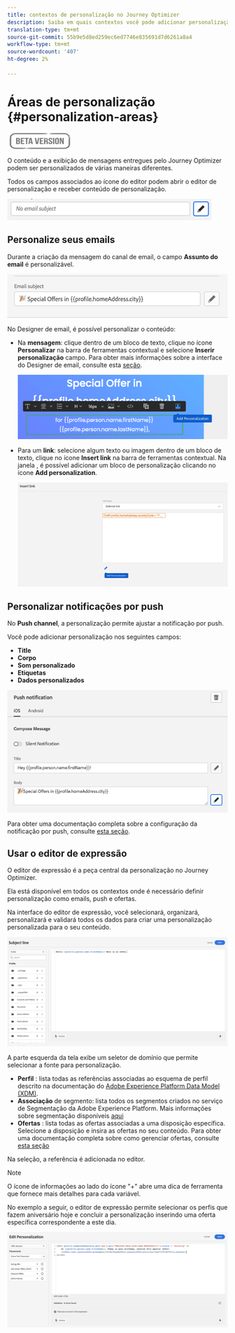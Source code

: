 ```yaml
---
title: contextos de personalização no Journey Optimizer
description: Saiba em quais contextos você pode adicionar personalização
translation-type: tm+mt
source-git-commit: 55b9e5d8ed259ec6ed7746e835691d7d6261a8a4
workflow-type: tm+mt
source-wordcount: '407'
ht-degree: 2%

---
```


# Áreas de personalização {#personalization-areas}

![](../assets/do-not-localize/badge.png)

O conteúdo e a exibição de mensagens entregues pelo Journey Optimizer podem ser personalizados de várias maneiras diferentes.

Todos os campos associados ao ícone do editor podem abrir o editor de personalização e receber conteúdo de personalização.

![](assets/perso_icon.png)

## Personalize seus emails

Durante a criação da mensagem do canal de email, o campo **Assunto do email** é personalizável.

![](assets/perso_subject.png)

No Designer de email, é possível personalizar o conteúdo:

* Na **mensagem**: clique dentro de um bloco de texto, clique no ícone **Personalizar** na barra de ferramentas contextual e selecione **Inserir personalização** campo. Para obter mais informações sobre a interface do Designer de email, consulte esta [seção](../design-emails.md).

   ![](assets/perso_insert.png)

* Para um **link**: selecione algum texto ou imagem dentro de um bloco de texto, clique no ícone **Insert link** na barra de ferramentas contextual. Na janela , é possível adicionar um bloco de personalização clicando no ícone **Add personalization**.

   ![](assets/perso_link.png)

## Personalizar notificações por push

No **Push channel**, a personalização permite ajustar a notificação por push.

Você pode adicionar personalização nos seguintes campos:

* **Title**
* **Corpo**
* **Som personalizado**
* **Etiquetas**
* **Dados personalizados**

![](assets/perso_push.png)

Para obter uma documentação completa sobre a configuração da notificação por push, consulte [esta seção](../configure-push.md).


## Usar o editor de expressão

O editor de expressão é a peça central da personalização no Journey Optimizer.

Ela está disponível em todos os contextos onde é necessário definir personalização como emails, push e ofertas.

Na interface do editor de expressão, você selecionará, organizará, personalizará e validará todos os dados para criar uma personalização personalizada para o seu conteúdo.

![](assets/perso_ee1.png)

A parte esquerda da tela exibe um seletor de domínio que permite selecionar a fonte para personalização.

* **Perfil** : lista todas as referências associadas ao esquema de perfil descrito na documentação do  [Adobe Experience Platform Data Model (XDM)](https://experienceleague.adobe.com/docs/experience-platform/xdm/home.html?lang=pt-BR).
* **Associação**  de segmento: lista todos os segmentos criados no serviço de Segmentação da Adobe Experience Platform. Mais informações sobre segmentação disponíveis [aqui](https://experienceleague.corp.adobe.com/docs/experience-platform/segmentation/home.html?lang=en)
* **Ofertas** : lista todas as ofertas associadas a uma disposição específica. Selecione a disposição e insira as ofertas no seu conteúdo. Para obter uma documentação completa sobre como gerenciar ofertas, consulte [esta seção](https://experienceleague.corp.adobe.com/docs/customer-journey-management/using/create-messages/deliver-personalized-offers.html?lang=en#about-offer-decisioning)

Na seleção, a referência é adicionada no editor.

>[!NOTE]
>
>O ícone de informações ao lado do ícone &quot;+&quot; abre uma dica de ferramenta que fornece mais detalhes para cada variável.

No exemplo a seguir, o editor de expressão permite selecionar os perfis que fazem aniversário hoje e concluir a personalização inserindo uma oferta específica correspondente a este dia.

![](assets/perso_ee2.png)




